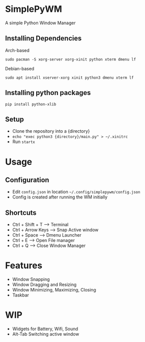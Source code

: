 # SimplePyWM

A simple Python Window Manager

## Installing Dependencies
Arch-based
```
sudo pacman -S xorg-server xorg-xinit python xterm dmenu lf
```
Debian-based
```
sudo apt install xserver-xorg xinit python3 dmenu xterm lf
```
## Installing python packages
```
pip install python-xlib
```
## Setup
- Clone the repository into a {directory}
- ```echo "exec python3 {directory}/main.py" > ~/.xinitrc```
- Run ```startx```

# Usage
## Configuration
- Edit ```config.json``` in location ```~/.config/simplepywm/config.json```
- Config is created after running the WM initially

## Shortcuts
- Ctrl + Shift + T  --> Terminal
- Ctrl + Arrow Keys --> Snap Active window
- Ctrl + Space      --> Dmenu Launcher
- Ctrl + E          --> Open File manager
- Ctrl + Q          --> Close Window Manager

# Features
- Window Snapping
- Window Dragging and Resizing
- Window Minimizing, Maximizing, Closing
- Taskbar

# WIP
- Widgets for Battery, Wifi, Sound
- Alt-Tab Switching active window